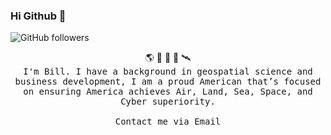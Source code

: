 ### Hi Github 👋
<img alt="GitHub followers" src="https://img.shields.io/github/followers/braymond1776?style=plastic">


<p align="center">
  🌎 📡 💠 🌲 🛰️<br>
  <samp>
I'm Bill. I have a background in geospatial science and business development, I am a proud American that’s focused on ensuring America achieves Air, Land, Sea, Space, and Cyber superiority. 
     <br><br>Contact me via Email</a>
  </samp>
